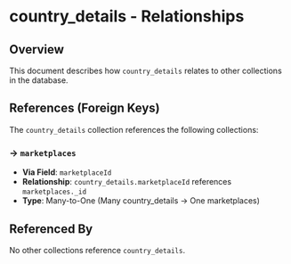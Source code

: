 # country_details - Relationships

## Overview

This document describes how `country_details` relates to other collections in the database.

## References (Foreign Keys)

The `country_details` collection references the following collections:

### → `marketplaces`

- **Via Field**: `marketplaceId`
- **Relationship**: `country_details.marketplaceId` references `marketplaces._id`
- **Type**: Many-to-One (Many country_details → One marketplaces)

## Referenced By

No other collections reference `country_details`.

